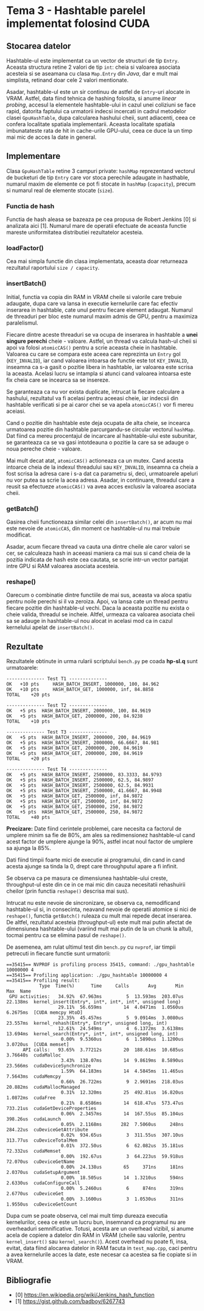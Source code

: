 # Tema 3 - Hashtable parelel implementat folosind CUDA

## Stocarea datelor
Hashtable-ul este implementat ca un vector de structuri de tip `Entry`. Aceasta
structura retine 2 valori de tip `int`: cheia si valoarea asociata acesteia si
se aseamana cu clasa `Map.Entry` din _Java_, dar e mult mai simplista, retinand
doar cele 2 valori mentionate.

Asadar, hashtable-ul este un sir continuu de astfel de `Entry`-uri alocate in
VRAM. Astfel, data fiind tehnica de hashing folosita, si anume _linear probing_,
accesul la elementele hashtable-ului in cazul unei coliziuni se face rapid,
datorita faptului ca urmatorii indecsi incercati in cadrul metodelor clasei
`GpuHashTable`, dupa calcularea hashului cheii, sunt adiacenti, ceea ce confera
localitate spatiala implementarii. Aceasta localitate spatiala imbunatateste
rata de hit in cache-urile GPU-ului, ceea ce duce la un timp mai mic de acces la
date in general.

## Implementare
Clasa `GpuHashTable` retine 3 campuri private: `hashMap` reprezentand vectorul
de bucketuri de tip `Entry` care vor stoca perechile adaugate in hasthable,
numarul maxim de elemente ce pot fi stocate in `hashMap` (`capacity`), precum si
numarul real de elemente stocate (`size`).

### Functia de hash
Functia de hash aleasa se bazeaza pe cea propusa de Robert Jenkins [0] si
analizata aici [1]. Numarul mare de operatii efectuate de aceasta functie
mareste uniformitatea distributiei rezultatelor acesteia.

### loadFactor()
Cea mai simpla functie din clasa implementata, aceasta doar returneaza
rezultatul raportului `size / capacity`.

### insertBatch()
Initial, functia va copia din RAM in VRAM cheile si valorile care trebuie
adaugate, dupa care va lansa in executie kernelurile care fac efectiv inserarea
in hashtable, cate unul pentru fiecare element adaugat. Numarul de threaduri per
bloc este numarul maxim admis de GPU, pentru a maximiza paralelismul.

Fiecare dintre aceste threaduri se va ocupa de inserarea in hashtable a **unei
singure perechi** cheie - valoare. Astfel, un thread va calcula hash-ul cheii si
apoi va folosi `atomicCAS()` pentru a scrie aceasta cheie in hashtable. Valoarea
cu care se compara este aceea care reprezinta un `Entry` gol (`KEY_INVALID`),
iar cand valoarea intoarsa de functie este tot `KEY_INVALID`, inseamna ca s-a
gasit o pozitie libera in hashtable, iar valoarea este scrisa la aceasta.
Acelasi lucru se intampla si atunci cand valoarea intoarsa este fix cheia care
se incearca sa se insereze.

Se garanteaza ca nu vor exista duplicate, intrucat la fiecare calculare a
hashului, rezultatul va fi acelasi pentru aceeasi cheie, iar indecsii din
hashtable verificati si pe ai caror chei se va apela `atomicCAS()` vor fi mereu
aceiasi.

Cand o pozitie din hashtable este deja ocupata de alta cheie, se incearca
urmatoarea pozitie din hashtable parcurgandu-se circular vectorul `hashMap`.
Dat fiind ca mereu procentajul de incarcare al hashtable-ului este subunitar,
se garanteaza ca se va gasi intotdeauna o pozitie la care sa se adauge o noua
pereche cheie - valoare.

Mai mult decat atat, `atomicCAS()` actioneaza ca un mutex. Cand acesta intoarce
cheia de la indexul threadului sau `KEY_INVALID`, inseamna ca cheia a fost
scrisa la adresa care i s-a dat ca parametru si, deci, urmatoarele apeluri nu
vor putea sa scrie la acea adresa. Asadar, in continuare, threadul care a reusit
sa efectueze `atomicCAS()` va avea acces exclusiv la valoarea asociata cheii.

### getBatch()
Gasirea cheii functioneaza similar celei din `insertBatch()`, ar acum nu mai
este nevoie de `atomicCAS`, din moment ce hashtable-ul nu mai trebuie modificat.

Asadar, acum fiecare thread va cauta una dintre cheile ale caror valori se cer,
se calculeaza hash in aceeasi maniera ca mai sus si cand cheia de la pozitia
indicata de hash este cea cautata, se scrie intr-un vector partajat intre GPU si
RAM valoarea asociata acesteia.

### reshape()
Oarecum o combinatie dintre functiile de mai sus, aceasta va aloca spatiu pentru
noile perechi si il va zeroiza. Apoi, va lansa cate un thread pentru fiecare
pozitie din hashtable-ul vechi. Daca la aceasta pozitie nu exista o cheie valida,
threadul se incheie. Altfel, urmeaza ca valoarea asociata cheii sa se adauge in
hashtable-ul nou alocat in acelasi mod ca in cazul kernelului apelat de
`insertBatch()`.

## Rezultate
Rezultatele obtinute in urma rularii scriptului `bench.py` pe coada **hp-sl.q**
sunt urmatoarele:

```
-------------- Test T1 --------------
OK	 +10 pts	 HASH_BATCH_INSERT, 1000000, 100, 84.962
OK	 +10 pts	 HASH_BATCH_GET, 1000000, inf, 84.8858
TOTAL	 +20 pts

-------------- Test T2 --------------
OK	 +5 pts	 HASH_BATCH_INSERT, 2000000, 100, 84.9619
OK	 +5 pts	 HASH_BATCH_GET, 2000000, 200, 84.9238
TOTAL	 +10 pts

-------------- Test T3 --------------
OK	 +5 pts	 HASH_BATCH_INSERT, 2000000, 200, 84.9619
OK	 +5 pts	 HASH_BATCH_INSERT, 2000000, 66.6667, 84.981
OK	 +5 pts	 HASH_BATCH_GET, 2000000, 200, 84.9619
OK	 +5 pts	 HASH_BATCH_GET, 2000000, 200, 84.9619
TOTAL	 +20 pts

-------------- Test T4 --------------
OK	 +5 pts	 HASH_BATCH_INSERT, 2500000, 83.3333, 84.9793
OK	 +5 pts	 HASH_BATCH_INSERT, 2500000, 62.5, 84.9897
OK	 +5 pts	 HASH_BATCH_INSERT, 2500000, 62.5, 84.9931
OK	 +5 pts	 HASH_BATCH_INSERT, 2500000, 41.6667, 84.9948
OK	 +5 pts	 HASH_BATCH_GET, 2500000, inf, 84.9872
OK	 +5 pts	 HASH_BATCH_GET, 2500000, inf, 84.9872
OK	 +5 pts	 HASH_BATCH_GET, 2500000, 250, 84.9872
OK	 +5 pts	 HASH_BATCH_GET, 2500000, 250, 84.9872
TOTAL	 +40 pts
```
**Precizare:** Date fiind cerintele problemei, care necesita ca factorul de
umplere minim sa fie de 80%, am ales sa redimensionez hashtable-ul cand acest
factor de umplere ajunge la 90%, astfel incat noul factor de umplere sa ajunga
la 85%.

Dati fiind timpii foarte mici de executie ai programului, din cand in cand acesta
ajunge sa tinda la 0, drept care throughputul apare a fi infinit.

Se observa ca pe masura ce dimensiunea hashtable-ului creste, throughput-ul este
din ce in ce mai mic din cauza necesitatii rehashuirii cheilor (prin functia
`reshape()` descrisa mai sus).

Intrucat nu este nevoie de sincronizare, se observa ca, nemodificand
hashtable-ul si, in consecinta, neavand nevoie de operatii atomice si nici de
`reshape()`, functia `getBatch()` ruleaza cu mult mai repede decat inserarea.
De altfel, rezultatul acesteia (throughput-ul) este mult mai putin afectat de
dimensiunea hashtable-ului (variind mult mai putin de la un chunk la altul),
tocmai pentru ca se elimina pasul de `reshape()`.

De asemenea, am rulat ultimul test din `bench.py` cu `nvprof`, iar timpii
petrecuti in fiecare functie sunt urmatorii:

```
==35415== NVPROF is profiling process 35415, command: ./gpu_hashtable 10000000 4
==35415== Profiling application: ./gpu_hashtable 10000000 4
==35415== Profiling result:
            Type  Time(%)      Time     Calls       Avg       Min       Max  Name
 GPU activities:   34.92%  67.963ms         5  13.593ms  203.07us  22.138ms  kernel_insert(Entry*, int*, int*, int*, unsigned long)
                   29.11%  56.659ms        14  4.0471ms  1.0560us  6.2675ms  [CUDA memcpy HtoD]
                   23.35%  45.457ms         5  9.0914ms  3.0080us  23.557ms  kernel_rehash(Entry*, Entry*, unsigned long, int)
                   12.61%  24.549ms         4  6.1372ms  3.6138ms  13.694ms  kernel_search(Entry*, int*, int*, unsigned long, int)
                    0.00%  9.5360us         6  1.5890us  1.1200us  3.0720us  [CUDA memset]
      API calls:   93.65%  3.77212s        20  188.61ms  10.685us  3.76640s  cudaMalloc
                    3.43%  138.07ms        14  9.8619ms  8.5890us  23.566ms  cudaDeviceSynchronize
                    1.59%  64.183ms        14  4.5845ms  11.465us  7.5643ms  cudaMemcpy
                    0.66%  26.722ms         9  2.9691ms  218.03us  20.882ms  cudaMallocManaged
                    0.31%  12.320ms        25  492.81us  16.820us  1.0872ms  cudaFree
                    0.21%  8.6586ms        14  618.47us  573.47us  733.21us  cudaGetDeviceProperties
                    0.06%  2.3457ms        14  167.55us  85.104us  398.26us  cudaLaunch
                    0.05%  2.1168ms       282  7.5060us     248ns  284.22us  cuDeviceGetAttribute
                    0.02%  934.65us         3  311.55us  307.10us  313.77us  cuDeviceTotalMem
                    0.01%  372.50us         6  62.082us  35.181us  72.332us  cudaMemset
                    0.00%  192.67us         3  64.223us  59.918us  72.070us  cuDeviceGetName
                    0.00%  24.138us        65     371ns     181ns  2.0370us  cudaSetupArgument
                    0.00%  18.505us        14  1.3210us     594ns  2.6330us  cudaConfigureCall
                    0.00%  5.2460us         6     874ns     319ns  2.6770us  cuDeviceGet
                    0.00%  3.1600us         3  1.0530us     311ns  1.9550us  cuDeviceGetCount
```
Dupa cum se poate observa, cel mai mult timp dureaza executia kernelurilor, ceea
ce este un lucru bun, insemnand ca programul nu are overheaduri semnificative.
Totusi, acesta are un overhead vizibil, si anume acela de copiere a datelor din
RAM in VRAM (cheile sau valorile, pentru `kernel_insert()` sau
`kernel_search()`). Acest overhead nu poate fi, insa, evitat, data fiind
alocarea datelor in RAM facuta in `test_map.cpp`, caci pentru a avea kernelurile
acces la date, este necesar ca acestea sa fie copiate si in VRAM. 

## Bibliografie
- [0] https://en.wikipedia.org/wiki/Jenkins_hash_function
- [1] https://gist.github.com/badboy/6267743
